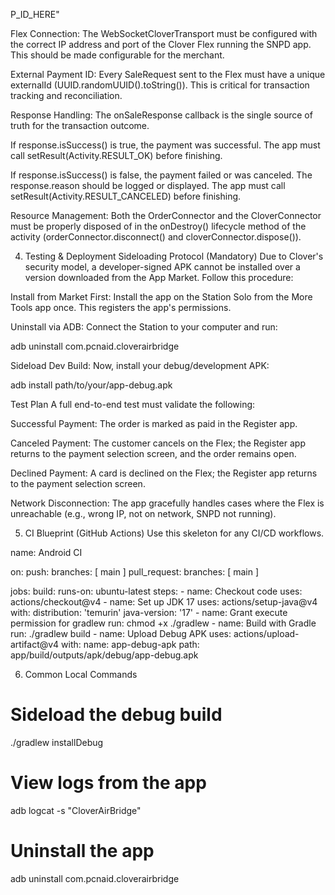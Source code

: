 P_ID_HERE"

Flex Connection: The WebSocketCloverTransport must be configured with the correct IP address and port of the Clover Flex running the SNPD app. This should be made configurable for the merchant.

External Payment ID: Every SaleRequest sent to the Flex must have a unique externalId (UUID.randomUUID().toString()). This is critical for transaction tracking and reconciliation.

Response Handling: The onSaleResponse callback is the single source of truth for the transaction outcome.

If response.isSuccess() is true, the payment was successful. The app must call setResult(Activity.RESULT_OK) before finishing.

If response.isSuccess() is false, the payment failed or was canceled. The response.reason should be logged or displayed. The app must call setResult(Activity.RESULT_CANCELED) before finishing.

Resource Management: Both the OrderConnector and the CloverConnector must be properly disposed of in the onDestroy() lifecycle method of the activity (orderConnector.disconnect() and cloverConnector.dispose()).

4. Testing & Deployment
Sideloading Protocol (Mandatory)
Due to Clover's security model, a developer-signed APK cannot be installed over a version downloaded from the App Market. Follow this procedure:

Install from Market First: Install the app on the Station Solo from the More Tools app once. This registers the app's permissions.

Uninstall via ADB: Connect the Station to your computer and run:

adb uninstall com.pcnaid.cloverairbridge

Sideload Dev Build: Now, install your debug/development APK:

adb install path/to/your/app-debug.apk

Test Plan
A full end-to-end test must validate the following:

Successful Payment: The order is marked as paid in the Register app.

Canceled Payment: The customer cancels on the Flex; the Register app returns to the payment selection screen, and the order remains open.

Declined Payment: A card is declined on the Flex; the Register app returns to the payment selection screen.

Network Disconnection: The app gracefully handles cases where the Flex is unreachable (e.g., wrong IP, not on network, SNPD not running).

5. CI Blueprint (GitHub Actions)
Use this skeleton for any CI/CD workflows.

name: Android CI

on:
  push:
    branches: [ main ]
  pull_request:
    branches: [ main ]

jobs:
  build:
    runs-on: ubuntu-latest
    steps:
      - name: Checkout code
        uses: actions/checkout@v4
      - name: Set up JDK 17
        uses: actions/setup-java@v4
        with:
          distribution: 'temurin'
          java-version: '17'
      - name: Grant execute permission for gradlew
        run: chmod +x ./gradlew
      - name: Build with Gradle
        run: ./gradlew build
      - name: Upload Debug APK
        uses: actions/upload-artifact@v4
        with:
          name: app-debug-apk
          path: app/build/outputs/apk/debug/app-debug.apk

6. Common Local Commands
# Sideload the debug build
./gradlew installDebug

# View logs from the app
adb logcat -s "CloverAirBridge"

# Uninstall the app
adb uninstall com.pcnaid.cloverairbridge